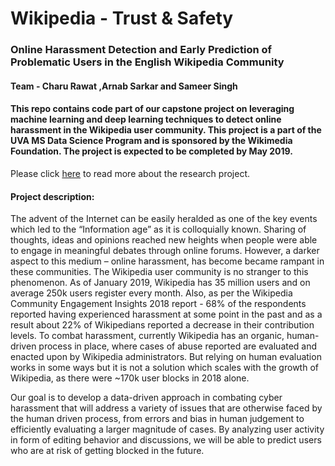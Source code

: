 # Wikipedia - Trust & Safety
### Online Harassment Detection and Early Prediction of Problematic Users in the English Wikipedia Community

#### Team - Charu Rawat ,Arnab Sarkar and Sameer Singh

#### This repo contains code part of our capstone project on leveraging machine learning and deep learning techniques to detect online harassment in the Wikipedia user community. This project is a part of the UVA MS Data Science Program and is sponsored by the Wikimedia Foundation. The project is expected to be completed by May 2019.

Please click [here](https://meta.wikimedia.org/wiki/University_of_Virginia/Machine_learning_to_predict_Wikimedia_user_blocks) to read more about the research project.

#### Project description:
The advent of the Internet can be easily heralded as one of the key events which
led to the “Information age” as it is colloquially known. Sharing of thoughts, ideas and opinions
reached new heights when people were able to engage in meaningful debates through online forums.
However, a darker aspect to this medium – online harassment, has become became rampant in these
communities. The Wikipedia user community is no stranger to this phenomenon. As of January 2019,
Wikipedia has 35 million users and on average 250k users register every month. Also, as per the
Wikipedia Community Engagement Insights 2018 report - 68% of the respondents reported having
experienced harassment at some point in the past and as a result about 22% of Wikipedians reported a
decrease in their contribution levels. To combat harassment, currently Wikipedia has an organic,
human-driven process in place, where cases of abuse reported are evaluated and enacted upon by
Wikipedia administrators. But relying on human evaluation works in some ways but it is not a solution
which scales with the growth of Wikipedia, as there were ~170k user blocks in 2018 alone.

Our goal is to develop a data-driven approach in combating cyber harassment that will address a
variety of issues that are otherwise faced by the human driven process, from errors and bias in human
judgement to efficiently evaluating a larger magnitude of cases. By analyzing user activity in form of
editing behavior and discussions, we will be able to predict users who are at risk of getting blocked in
the future.
